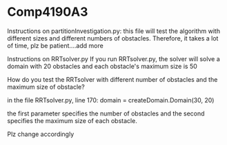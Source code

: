 # Comp4190A3

Instructions on partitionInvestigation.py:
this file will test the algorithm with different sizes and different numbers of obstacles. Therefore, it takes a 
lot of time, plz be patient....add more

Instructions on RRTsolver.py
If you run RRTsolver.py, the solver will solve a domain with 20 obstacles and each obstacle's maximum size is 50

How do you test the RRTsolver with different number of obstacles and the maximum size of obstacle?

in the file RRTsolver.py, line 170: domain = createDomain.Domain(30, 20)

the first parameter specifies the number of obstacles and the second specifies the maximum size of each obstacle.

Plz change accordingly
